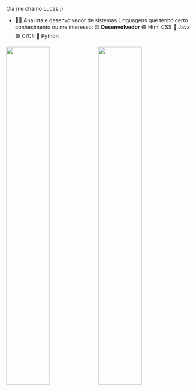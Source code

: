 
Olá me chamo Lucas ;)
- 👨‍💻 Analista e desenvolvedor de sistemas
      Linguagens que tenho certo conhecimento ou me interesso:
       🟡 **Desenvolvedor**
       🟣 Html CSS
       🔴 Java
       🟢 C/C#
       🔵 Python
<div>
      <img width="48%" src="https://github-readme-stats.vercel.app/api?username=LCS-Simoes&show_icons=true&theme=tokyonight"/>
      <img width="48%" src="https://github-readme-stats.vercel.app/api/top-langs/?username=LCS-Simoes&theme=tokyonight"/>
<div>
